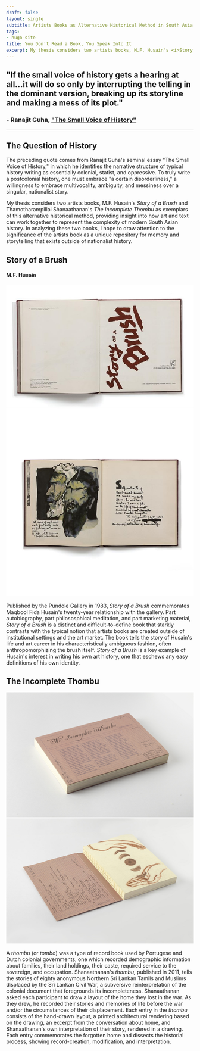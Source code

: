 ```yaml
---
draft: false
layout: single
subtitle: Artists Books as Alternative Historical Method in South Asia
tags:
- hugo-site
title: You Don't Read a Book, You Speak Into It
excerpt: My thesis considers two artists books, M.F. Husain's <i>Story of a Brush</i> and Thamotharampillai Shanaathanan's <i>The Incomplete Thombu</i> as explorations of alternative methods of narrativizing history, providing insight into how art and text can work together to represent the complexity of modern South Asian history. In analyzing these two books, I hope to draw attention to the significance of the artists book as a unique repository for memory and storytelling that exists outside of nationalist history.
---
```



## "If the small voice of history gets a hearing at all...it will do so only by interrupting the telling in the dominant version, breaking up its storyline and making a mess of its plot." 

### - Ranajit Guha, ["The Small Voice of History"](https://archive.org/details/in.ernet.dli.2015.149176/page/n2/mode/1up)

---

## The Question of History

The preceding quote comes from Ranajit Guha's seminal essay "The Small Voice of History," in which he identifies the narrative structure of typical history writing as essentially colonial, statist, and oppressive. To truly write a postcolonial history, one must embrace "a certain disorderliness," a willingness to embrace multivocality, ambiguity, and messiness over a singular, nationalist story. 

My thesis considers two artists books, M.F. Husain's <i>Story of a Brush</i> and Thamotharampillai Shanaathanan's <i>The Incomplete Thombu</i> as exemplars of this alternative historical method, providing insight into how art and text can work together to represent the complexity of modern South Asian history. In analyzing these two books, I hope to draw attention to the significance of the artists book as a unique repository for memory and storytelling that exists outside of nationalist history.

## Story of a Brush
#### M.F. Husain

![Story of a Brush](brush-cover.jpg)
![Portrait](portrait.jpg)

Published by the Pundole Gallery in 1983, <i>Story of a Brush</i> commemorates Maqbool Fida Husain's twenty-year relationship with the gallery. Part autobiography, part philososphical meditation, and part marketing material, <i>Story of a Brush</i> is a distinct and difficult-to-define book that starkly contrasts with the typical notion that artists books are created outside of institutional settings and the art market. The book tells the story of Husain's life and art career in his characteristically ambiguous fashion, often anthropomorphizing the brush itself. <i>Story of a Brush</i> is a key example of Husain's interest in writing his own art history, one that eschews any easy definitions of his own identity. 

## The Incomplete Thombu

![Thombu](thombu.jpg)
![Book](open.jpg)

A <i>thombu</i> (or <i>tombo</i>) was a type of record book used by Portugese and Dutch colonial governments, one which recorded demographic information about families, their land holdings, their caste, required service to the sovereign, and occupation. Shanaathanan's <i>thombu,</i> published in 2011, tells the stories of eighty anonymous Northern Sri Lankan Tamils and Muslims displaced by the Sri Lankan Civil War, a subversive reinterpretation of the colonial document that foregrounds its incompleteness. Shanaathanan asked each participant to draw a layout of the home they lost in the war. As they drew, he recorded their stories and memories of life before the war and/or the circumstances of their displacement. Each entry in the <i>thombu</i> consists of the hand-drawn layout, a printed architectural rendering based on the drawing, an excerpt from the conversation about home, and Shanaathanan's own interpretation of their story, rendered in a drawing. Each entry commemorates the forgotten home and dissects the historial process, showing record-creation, modification, and interpretation. 